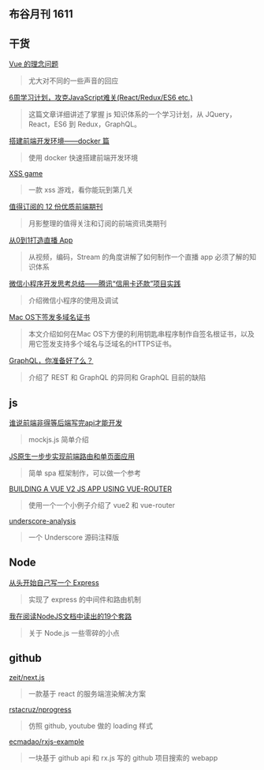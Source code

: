布谷月刊 1611
-----

## 干货

[Vue 的理念问题](https://zhuanlan.zhihu.com/p/23752826)
> 尤大对不同的一些声音的回应

[6周学习计划，攻克JavaScript难关(React/Redux/ES6 etc.)](https://zhuanlan.zhihu.com/p/23412169)
> 这篇文章详细讲述了掌握 js 知识体系的一个学习计划，从 JQuery，React，ES6 到 Redux，GraphQL。

[搭建前端开发环境——docker 篇](http://mp.weixin.qq.com/s?__biz=MjM5NTEwMTAwNg==&mid=2650209481&idx=1&sn=7a910647801a0713868c5e0eadd22600&chksm=befffce8898875fed18f020e2147f9e08d02462a7ead03ea262d00cb7e20d262fce61051a357&mpshare=1&scene=2&srcid=1108xOSYmBIqtKNdz9JD3v7M&from=timeline&isa)
>使用 docker 快速搭建前端开发环境

[XSS game](https://xss-game.appspot.com/)
> 一款 xss 游戏，看你能玩到第几关

[值得订阅的 12 份优质前端期刊](https://www.h5jun.com/post/the-12-best-weekly.html)
>月影整理的值得关注和订阅的前端资讯类期刊

[从0到1打造直播 App](http://mp.weixin.qq.com/s?__biz=MzA3NTYzODYzMg==&mid=2653578065&idx=1&sn=1da088b11c797d2be7b5f7afb8f056bb)
>从视频，编码，Stream 的角度讲解了如何制作一个直播 app 必须了解的知识体系

[微信小程序开发思考总结——腾讯“信用卡还款”项目实践](http://mp.weixin.qq.com/s?__biz=MzA3NTYzODYzMg==&mid=2653578147&idx=1&sn=dc8ed8974bd7086389155eecc82e524d&chksm=84b3b1a4b3c438b275dc04bc454b1177fce1e3175841bd09a3be23ca8bf17679e3be90556d68&scene=4#wechat_redirect)
>介绍微信小程序的使用及调试

[Mac OS下签发多域名证书](https://www.zhoumingzhi.com/2016/11/15/macos%E4%B8%8B%E7%AD%BE%E5%8F%91%E5%A4%9A%E5%9F%9F%E5%90%8D%E8%AF%81%E4%B9%A6/)
>本文介绍如何在Mac OS下方便的利用钥匙串程序制作自签名根证书，以及用它签发支持多个域名与泛域名的HTTPS证书。

[GraphQL，你准备好了么？](https://zhuanlan.zhihu.com/p/23647589)
> 介绍了 REST 和 GraphQL 的异同和 GraphQL 目前的缺陷

## js

[谁说前端非得等后端写完api才能开发](http://mp.weixin.qq.com/s?__biz=MjM5MDk5MzE2Mw%3D%3D&mid=2527294419&idx=1&sn=f8b55556e55e21147410abcc1aa472a7&chksm=b5eb8db7829c04a1dfeb736005e034645bd7020c60a4a0a89287744f0df7496fc4a099f9c84e&mpshare=1&scene=1&srcid=10280EUyaXb2ssGTz40g2q1x)
> mockjs.js 简单介绍

[JS原生一步步实现前端路由和单页面应用](https://segmentfault.com/a/1190000007422616)
> 简单 spa 框架制作，可以做一个参考

[BUILDING A VUE V2 JS APP USING VUE-ROUTER](https://www.liquidlight.co.uk/blog/article/building-a-vue-v2-js-app-using-vue-router/?utm_source=javascriptweekly&utm_medium=email)
>使用一个一个小例子介绍了 vue2 和 vue-router 

[underscore-analysis](https://github.com/hanzichi/underscore-analysis/blob/master/underscore-1.8.3.js/underscore-1.8.3-analysis.js)
> 一个 Underscore 源码注释版

## Node

[从头开始自己写一个 Express](https://segmentfault.com/a/1190000006690788)
> 实现了 express 的中间件和路由机制

[我在阅读NodeJS文档中读出的19个套路](https://segmentfault.com/a/1190000007435273)
> 关于 Node.js 一些零碎的小点

## github

[zeit/next.js](https://github.com/zeit/next.js)
> 一款基于 react 的服务端渲染解决方案

[rstacruz/nprogress](https://github.com/rstacruz/nprogress)
>仿照 github, youtube 做的 loading 样式

[ecmadao/rxjs-example](https://github.com/ecmadao/rxjs-example)
>一块基于 github api 和 rx.js 写的 github 项目搜索的 webapp